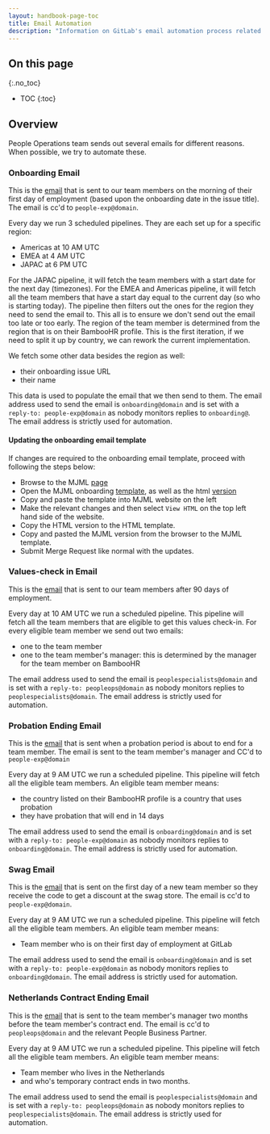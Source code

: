 ```yaml
---
layout: handbook-page-toc
title: Email Automation
description: "Information on GitLab's email automation process related to People Group tasks."
---
```


## On this page

{:.no_toc}

- TOC
{:toc}

## Overview

People Operations team sends out several emails for different reasons. When possible, we try to automate these.

### Onboarding Email

This is the [email](https://gitlab.com/gitlab-com/people-group/employment-templates/-/tree/master/email_templates) that is sent to our team members on the morning of their first day of employment (based upon the onboarding date in the issue title). The email is cc'd to `people-exp@domain`.

Every day we run 3 scheduled pipelines. They are each set up for a specific region:

- Americas at 10 AM UTC
- EMEA at 4 AM UTC
- JAPAC at 6 PM UTC

For the JAPAC pipeline, it will fetch the team members with a start date for the next day (timezones).
For the EMEA and Americas pipeline, it will fetch all the team members that have a start day equal
to the current day (so who is starting today). The pipeline then filters out the ones for the region
they need to send the email to. This all is to ensure we don't send out the email too late or too early.
The region of the team member is determined from the region that is on their BambooHR profile. This is the
first iteration, if we need to split it up by country, we can rework the current implementation.

We fetch some other data besides the region as well:

- their onboarding issue URL
- their name

This data is used to populate the email that we then send to them. The email address used to send the email is `onboarding@domain` and is set with a `reply-to: people-exp@domain` as nobody monitors replies to `onboarding@`. The email address is strictly used for automation.

#### Updating the onboarding email template

If changes are required to the onboarding email template, proceed with following the steps below:

- Browse to the MJML [page](https://mjml.io/try-it-live/)
- Open the MJML onboarding [template](https://gitlab.com/gitlab-com/people-group/employment-templates/-/blob/master/email_templates/onboarding_email.mjml), as well as the html [version](https://gitlab.com/gitlab-com/people-group/employment-templates/-/blob/master/email_templates/onboarding_email.html)
- Copy and paste the template into MJML website on the left
- Make the relevant changes and then select `View HTML` on the top left hand side of the website. 
- Copy the HTML version to the HTML template. 
- Copy and pasted the MJML version from the browser to the MJML template. 
- Submit Merge Request like normal with the updates.

### Values-check in Email

This is the [email](/handbook/people-group/values-check-in/) that is sent to our team members after 90 days of employment.

Every day at 10 AM UTC we run a scheduled pipeline. This pipeline will fetch all the team members that are eligible to get this values check-in.
For every eligible team member we send out two emails:

- one to the team member
- one to the team member's manager: this is determined by the manager for the team member on BambooHR

The email address used to send the email is `peoplespecialists@domain` and is set with a `reply-to: peopleops@domain` as nobody monitors replies to `peoplespecialists@domain`. The email address is strictly used for automation.

### Probation Ending Email

This is the [email](https://gitlab.com/gitlab-com/people-group/General/-/blob/master/.gitlab/email_templates/probation_ending_manager.md)
that is sent when a probation period is about to end for a team member. The email is sent to the team member's manager and CC'd to `people-exp@domain`

Every day at 9 AM UTC we run a scheduled pipeline. This pipeline will fetch all the eligible team members. An eligible team
member means:

- the country listed on their BambooHR profile is a country that uses probation
- they have probation that will end in 14 days

The email address used to send the email is `onboarding@domain` and is set with a `reply-to: people-exp@domain` as nobody
monitors replies to `onboarding@domain`. The email address is strictly used for automation.

### Swag Email

This is the [email](https://gitlab.com/gitlab-com/people-group/employment-templates/-/blob/master/email_templates/swag_email.md) that is sent on the first day of a new team member so they receive the code to get a discount at the swag store. The email is cc'd to `people-exp@domain`.

Every day at 9 AM UTC we run a scheduled pipeline. This pipeline will fetch all the eligible team members. An eligible team
member means:

- Team member who is on their first day of employment at GitLab

The email address used to send the email is `onboarding@domain` and is set with a `reply-to: people-exp@domain` as nobody
monitors replies to `onboarding@domain`. The email address is strictly used for automation.

### Netherlands Contract Ending Email

This is the [email](https://gitlab.com/gitlab-com/people-group/General/-/blob/master/.gitlab/email_templates/netherlands_temp_contract_renewal.md) that is sent to the team member's manager two months before the team member's contract end. The email is cc'd to `peopleops@domain` and the relevant People Business Partner.

Every day at 9 AM UTC we run a scheduled pipeline. This pipeline will fetch all the eligible team members. An eligible team
member means:

- Team member who lives in the Netherlands
- and who's temporary contract ends in two months.

The email address used to send the email is `peoplespecialists@domain` and is set with a `reply-to: peopleops@domain` as nobody monitors replies to `peoplespecialists@domain`. The email address is strictly used for automation.
